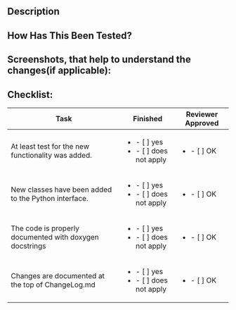 <!--- Provide a general summary of your changes in the Title above -->

## Description
<!--- Describe your changes in detail -->
<!--- Why is this change required? What problem does it solve? -->
<!--- If it fixes an open issue, please link to the issue here. -->

## How Has This Been Tested?
<!--- Please describe in detail how you tested your changes. -->

## Screenshots, that help to understand the changes(if applicable):


## Checklist:

<!--- Our Continuous Integration Workflow will automatically check if all unit tests run without failure -->
<!--- Our Continuous Integration Workflow will automatically check if the code coverage decreases -->
<!--- The following tasks must be performed manually by the contributor and checked by the reviewer -->

<!--- Go over all the following points, and put an `x` in all the boxes in the "Finished" column that apply. -->
<!--- If you're unsure about any of these, don't hesitate to ask. We're here to help! -->

| Task                                                    | Finished                                                  | Reviewer Approved          |
|---------------------------------------------------------|-----------------------------------------------------------|----------------------------|
| At least test for the new functionality was added.      | <ul><li>- [ ] yes </li><li>- [ ] does not apply</li></ul> | <ul><li>- [ ] OK</li></ul> |
| New classes have been added to the Python interface.    | <ul><li>- [ ] yes </li><li>- [ ] does not apply</li></ul> | <ul><li>- [ ] OK</li></ul> |
| The code is properly documented with doxygen docstrings | <ul><li>- [ ] yes </li><li>- [ ] does not apply</li></ul> | <ul><li>- [ ] OK</li></ul> |
| Changes are documented at the top of ChangeLog.md       | <ul><li>- [ ] yes </li><li>- [ ] does not apply</li></ul> | <ul><li>- [ ] OK</li></ul> |
